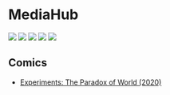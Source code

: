# MediaHub

[![](https://img.shields.io/badge/platforms-All_with_Internet-27282D.svg)](https://github.com/Zalexanninev15/MediaHub)
[![](https://img.shields.io/badge/written_on-HTML-E34F26.svg?logo=html5)](https://github.com/Zalexanninev15/MediaHub)
[![](https://img.shields.io/github/last-commit/Zalexanninev15/MediaHub)](https://github.com/Zalexanninev15/MediaHub/commits/main)
[![](https://img.shields.io/badge/license-MIT-blue.svg)](LICENSE)
[![](https://img.shields.io/badge/donate-Buy_Me_a_Coffee-F94400.svg)](https://zalexanninev15.jimdofree.com/buy-me-a-coffee)

## Comics
* [Experiments: The Paradox of World (2020)](https://zalexanninev15.github.io/MediaHub/ETPofW/Comics.html)
